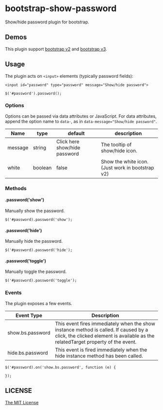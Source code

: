 bootstrap-show-password
=======================

Show/hide password plugin for bootstrap.

## Demos

This plugin support [bootstrap v2](http://wenzhixin.net.cn/p/bootstrap-show-password/v2.html)
and [bootstrap v3](http://wenzhixin.net.cn/p/bootstrap-show-password/v3.html).

## Usage

The plugin acts on ```<input>``` elements (typically password fields):

```
<input id="password" type="password" message="Show/hide password">
```

```
$('#password').password();
```

### Options

Options can be passed via data attributes or JavaScript.
For data attributes, append the option name to ```data-```, as in ```data-message="Show/hide password"```.

<table>
    <thead>
        <tr>
            <th>Name</th>
            <th>type</th>
            <th>default</th>
            <th>description</th>
        </tr>
    </thead>
    <tbody>
        <tr>
            <td>message</td>
            <td>string</td>
            <td>Click here show/hide password</td>
            <td>The tooltip of show/hide icon.</td>
        </tr>
        <tr>
            <td>white</td>
            <td>boolean</td>
            <td>false</td>
            <td>Show the white icon.(Just work in bootstrap v2)</td>
        </tr>
    </tbody>
</table>

### Methods

#### .password('show')

Manually show the password.
```
$('#password).password('show');
```

#### .password('hide')

Manually hide the password.
```
$('#password).password('hide');
```

#### .password('toggle')

Manually toggle the password.
```
$('#password).password('toggle');
```

### Events

The plugin exposes a few events.

<table>
    <thead>
        <tr>
            <th>Event Type</th>
            <th>Description</th>
        </tr>
    </thead>
    <tbody>
        <tr>
            <td>show.bs.password</td>
            <td>This event fires immediately when the show instance method is called. If caused by a click, the clicked element is available as the relatedTarget property of the event.</td>
        </tr>
        <tr>
            <td>hide.bs.password</td>
            <td>This event is fired immediately when the hide instance method has been called.</td>
        </tr>
    </tbody>
</table>

```
$('#password).on('show.bs.password', function (e) {

});
```

## LICENSE

[The MIT License](https://github.com/wenzhixin/bootstrap-show-password/blob/master/LICENSE)
